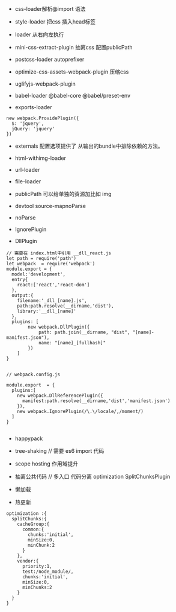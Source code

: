 
* css-loader解析@import 语法
* style-loader 把css 插入head标签
* loader 从右向左执行

* mini-css-extract-plugin 抽离css  配置publicPath
* postcss-loader autoprefixer 
* optimize-css-assets-webpack-plugin 压缩css

* uglifyjs-webpack-plugin
* babel-loader @babel-core @babel/preset-env
* exports-loader
```
new webpack.ProvidePlugin({
  $: 'jquery',
  jQuery: 'jquery'
})

```
* externals 配置选项提供了 从输出的bundle中排除依赖的方法。
* html-withimg-loader
* url-loader
* file-loader

* publicPath 可以给单独的资源加比如  img   

* devtool source-mapnoParse


* noParse
* IgnorePlugin
* DllPlugin

```
// 需要在 index.html中引用 __dll_react.js
let path = require('path')
let webpack  = require('webpack')
module.export = {
  model:'development',
  entry{
    react:['react','react-dom']
  },
  output:{
    filename:'_dll_[name].js',
    path:path.resolve(__dirname,'dist'),
    library:'__dll_[name]'
  },
  plugins: [
		new webpack.DllPlugin({
			path: path.join(__dirname, "dist", "[name]-manifest.json"),
			name: "[name]_[fullhash]"
		})
	]
}


```

```
// webpack.config.js

module.export  = {
  plugins:[
    new webpack.DllReferencePlugin({
      manifest:path.resolve(__dirname,'dist','manifest.json')
    }),
    new webpack.IgnorePlugin(/\.\/locale/,/moment/)
  ]
}


```

* happypack


* tree-shaking    //  需要 es6 import 代码
* scope hosting 作用域提升

* 抽离公共代码  // 多入口  代码分离 optimization  SplitChunksPlugin
* 懒加载  
* 热更新

```
optimization :{
  splitChunks:{
    cacheGroup:{
      common:{
        chunks:'initial',
        minSize:0,
        minChunk:2
      }
    },
    vendor:{
      priority:1,
      test:/node_module/,
      chunks:'initial',
      minSize:0,
      minChunks:2
    }
  }
}

```